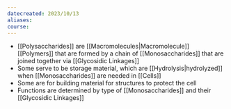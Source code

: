 ```yaml
---
datecreated: 2023/10/13
aliases: 
course:
---
```

- [[Polysaccharides]] are [[Macromolecules|Macromolecule]] [[Polymers]] that are formed by a chain of [[Monosaccharides]] that are joined together via [[Glycosidic Linkages]]
- Some serve to be storage material, which are [[Hydrolysis|hydrolyzed]] when [[Monosaccharides]] are needed in [[Cells]]
- Some are for building material for structures to protect the cell
- Functions are determined by type of [[Monosaccharides]] and their [[Glycosidic Linkages]]